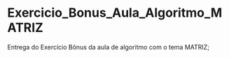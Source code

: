 # Exercicio_Bonus_Aula_Algoritmo_MATRIZ
Entrega do Exercício Bônus da aula de algoritmo com o tema MATRIZ; 
